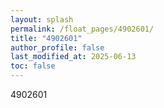 ```yaml
---
layout: splash
permalink: /float_pages/4902601/
title: "4902601"
author_profile: false
last_modified_at: 2025-06-13
toc: false
---
```

 
4902601
